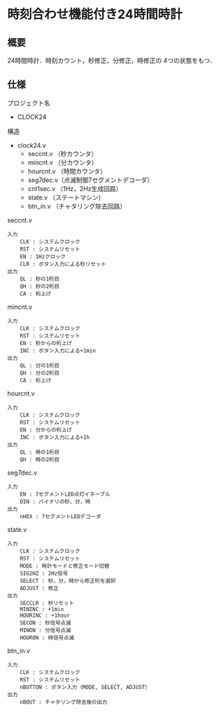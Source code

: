 # 時刻合わせ機能付き24時間時計

## 概要

24時間時計．時刻カウント，秒修正，分修正，時修正の
4つの状態をもつ．


## 仕様

プロジェクト名

* CLOCK24


構造

* clock24.v
	* seccnt.v （秒カウンタ）
	* mincnt.v （分カウンタ）
	* hourcnt.v （時間カウンタ）
	* seg7dec.v（点滅制御7セグメントデコーダ）
	* cnt1sec.v （1Hz，2Hz生成回路）
	* state.v （ステートマシン）
	* btn\_in.v （チャタリング除去回路）

seccnt.v
```
入力
	CLK : システムクロック
	RST : システムリセット
	EN : 1Hzクロック
	CLR : ボタン入力による秒リセット
出力
	QL : 秒の1桁目
	QH : 秒の2桁目
	CA : 桁上げ
```

mincnt.v
```
入力
	CLK : システムクロック
	RST : システムリセット
	EN : 秒からの桁上げ
	INC : ボタン入力による+1min
出力
	QL : 分の1桁目
	QH : 分の2桁目
	CA : 桁上げ
```

hourcnt.v
```
入力
	CLK : システムクロック
	RST : システムリセット
	EN : 分からの桁上げ
	INC : ボタン入力による+1h
出力
	QL : 時の1桁目
	QH : 時の2桁目
```

seg7dec.v
```
入力
	EN : 7セグメントLED点灯イネーブル
	DIN : バイナリの秒，分，時
出力
	nHEX : 7セグメントLEDデコーダ
```

state.v
```
入力
	CLK : システムクロック
	RST : システムリセット
	MODE : 時計モードと修正モード切替
	SIG2HZ : 2Hz信号
	SELECT : 秒，分，時から修正桁を選択
	ADJUST : 修正
出力
	SECCLR : 秒リセット
	MININC : +1min
	HOURINC : +1hour
	SECON : 秒信号点滅
	MINON : 分信号点滅
	HOURON : 時信号点滅
```

btn_in.v
```
入力
	CLK : システムクロック
	RST : システムリセット
	nBUTTON : ボタン入力（MODE, SELECT, ADJUST）
出力
	nBOUT : チャタリング除去後の出力
```
